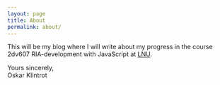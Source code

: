 ```yaml
---
layout: page
title: About
permalink: about/
---
```


This will be my blog where I will write about my progress in the course 2dv607 RIA-development with JavaScript at [LNU](http://lnu.se/).

Yours sincerely,  
Oskar Klintrot
